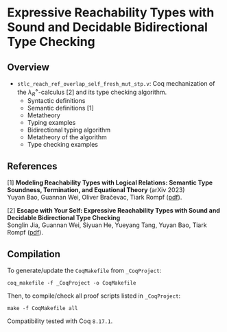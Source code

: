# Expressive Reachability Types with Sound and Decidable Bidirectional Type Checking

## Overview


* `stlc_reach_ref_overlap_self_fresh_mut_stp.v`:
    Coq mechanization of the $\lambda^\diamond_R$-calculus [2] and its type checking algorithm.
    - Syntactic definitions
    - Semantic definitions [1]
    - Metatheory
    - Typing examples
    - Bidirectional typing algorithm
    - Metatheory of the algorithm
    - Type checking examples

## References

[1] **Modeling Reachability Types with Logical Relations: Semantic Type Soundness, Termination, and Equational Theory** (arXiv 2023)</br>
Yuyan Bao, Guannan Wei, Oliver Bračevac, Tiark Rompf
([pdf](https://arxiv.org/pdf/2309.05885.pdf)).

[2] **Escape with Your Self: Expressive Reachability Types with Sound and Decidable Bidirectional Type Checking** </br>
Songlin Jia, Guannan Wei, Siyuan He, Yueyang Tang, Yuyan Bao, Tiark Rompf
([pdf](https://arxiv.org/pdf/2404.08217.pdf)).


## Compilation

To generate/update the `CoqMakefile` from `_CoqProject`:

`coq_makefile -f _CoqProject -o CoqMakefile`

Then, to compile/check all proof scripts listed in `_CoqProject`:

`make -f CoqMakefile all`

Compatibility tested with Coq `8.17.1`.


